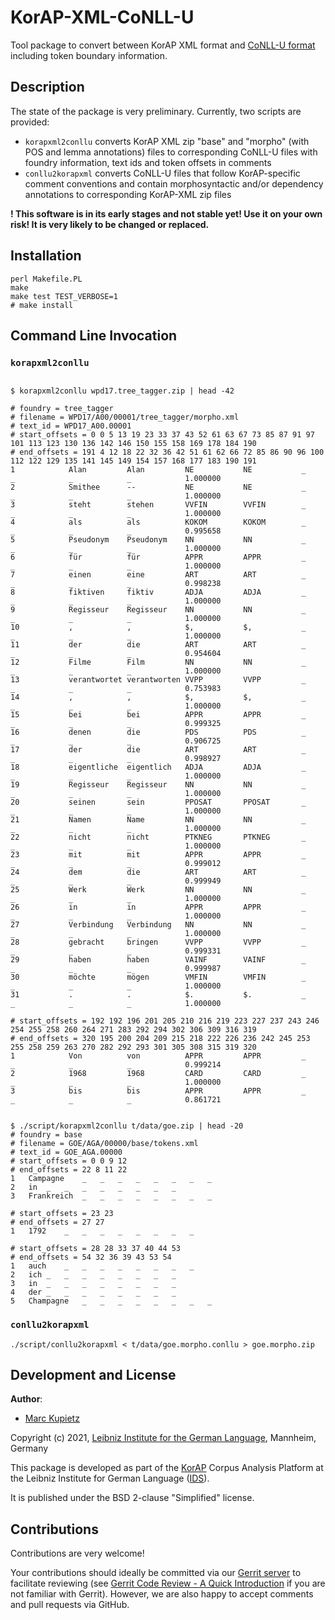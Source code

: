 # KorAP-XML-CoNLL-U

Tool package to convert between KorAP XML format and [CoNLL-U format](https://universaldependencies.org/format.html) including token boundary information. 

## Description

The state of the package is very preliminary. Currently, two scripts are provided:
* `korapxml2conllu` converts KorAP XML zip "base" and "morpho" (with POS and lemma annotations) files to corresponding CoNLL-U files with foundry information, text ids and token offsets in comments
* `conllu2korapxml` converts CoNLL-U files that follow KorAP-specific comment conventions
  and contain morphosyntactic and/or dependency annotations to
  corresponding KorAP-XML zip files

**! This software is in its early stages and not stable yet! Use it on your own risk! It is very likely to be changed or replaced.**
## Installation

```shell script
perl Makefile.PL
make
make test TEST_VERBOSE=1
# make install
```

## Command Line Invocation
### `korapxml2conllu`
```

$ korapxml2conllu wpd17.tree_tagger.zip | head -42

# foundry = tree_tagger
# filename = WPD17/A00/00001/tree_tagger/morpho.xml  
# text_id = WPD17_A00.00001
# start_offsets = 0 0 5 13 19 23 33 37 43 52 61 63 67 73 85 87 91 97 101 113 123 130 136 142 146 150 155 158 169 178 184 190
# end_offsets = 191 4 12 18 22 32 36 42 51 61 62 66 72 85 86 90 96 100 112 122 129 135 141 145 149 154 157 168 177 183 190 191
1            Alan         Alan         NE           NE           _            _            _            _            1.000000
2            Smithee      --           NE           NE           _            _            _            _            1.000000
3            steht        stehen       VVFIN        VVFIN        _            _            _            _            1.000000
4            als          als          KOKOM        KOKOM        _            _            _            _            0.995658
5            Pseudonym    Pseudonym    NN           NN           _            _            _            _            1.000000
6            für          für          APPR         APPR         _            _            _            _            1.000000
7            einen        eine         ART          ART          _            _            _            _            0.998238
8            fiktiven     fiktiv       ADJA         ADJA         _            _            _            _            1.000000
9            Regisseur    Regisseur    NN           NN           _            _            _            _            1.000000
10           ,            ,            $,           $,           _            _            _            _            1.000000
11           der          die          ART          ART          _            _            _            _            0.954604
12           Filme        Film         NN           NN           _            _            _            _            1.000000
13           verantwortet verantworten VVPP         VVPP         _            _            _            _            0.753983
14           ,            ,            $,           $,           _            _            _            _            1.000000
15           bei          bei          APPR         APPR         _            _            _            _            0.999325
16           denen        die          PDS          PDS          _            _            _            _            0.906725
17           der          die          ART          ART          _            _            _            _            0.998927
18           eigentliche  eigentlich   ADJA         ADJA         _            _            _            _            1.000000
19           Regisseur    Regisseur    NN           NN           _            _            _            _            1.000000
20           seinen       sein         PPOSAT       PPOSAT       _            _            _            _            1.000000
21           Namen        Name         NN           NN           _            _            _            _            1.000000
22           nicht        nicht        PTKNEG       PTKNEG       _            _            _            _            1.000000
23           mit          mit          APPR         APPR         _            _            _            _            0.999012
24           dem          die          ART          ART          _            _            _            _            0.999949
25           Werk         Werk         NN           NN           _            _            _            _            1.000000
26           in           in           APPR         APPR         _            _            _            _            1.000000
27           Verbindung   Verbindung   NN           NN           _            _            _            _            1.000000
28           gebracht     bringen      VVPP         VVPP         _            _            _            _            0.999331
29           haben        haben        VAINF        VAINF        _            _            _            _            0.999987
30           möchte       mögen        VMFIN        VMFIN        _            _            _            _            1.000000
31           .            .            $.           $.           _            _            _            _            1.000000

# start_offsets = 192 192 196 201 205 210 216 219 223 227 237 243 246 254 255 258 260 264 271 283 292 294 302 306 309 316 319
# end_offsets = 320 195 200 204 209 215 218 222 226 236 242 245 253 255 258 259 263 270 282 292 293 301 305 308 315 319 320
1            Von          von          APPR         APPR         _            _            _            _            0.999214
2            1968         1968         CARD         CARD         _            _            _            _            1.000000
3            bis          bis          APPR         APPR         _            _            _            _            0.861721


$ ./script/korapxml2conllu t/data/goe.zip | head -20
# foundry = base
# filename = GOE/AGA/00000/base/tokens.xml  
# text_id = GOE_AGA.00000
# start_offsets = 0 0 9 12
# end_offsets = 22 8 11 22
1	Campagne	_	_	_	_	_	_	_	_
2	in	_	_	_	_	_	_	_	_
3	Frankreich	_	_	_	_	_	_	_	_

# start_offsets = 23 23
# end_offsets = 27 27
1	1792	_	_	_	_	_	_	_	_

# start_offsets = 28 28 33 37 40 44 53
# end_offsets = 54 32 36 39 43 53 54
1	auch	_	_	_	_	_	_	_	_
2	ich	_	_	_	_	_	_	_	_
3	in	_	_	_	_	_	_	_	_
4	der	_	_	_	_	_	_	_	_
5	Champagne	_	_	_	_	_	_	_	_

```
### `conllu2korapxml`
```
./script/conllu2korapxml < t/data/goe.morpho.conllu > goe.morpho.zip
```

## Development and License

**Author**:

* [Marc Kupietz](https://www1.ids-mannheim.de/digspra/personal/kupietz.html)

Copyright (c) 2021, [Leibniz Institute for the German Language](http://www.ids-mannheim.de/), Mannheim, Germany

This package is developed as part of the [KorAP](http://korap.ids-mannheim.de/)
Corpus Analysis Platform at the Leibniz Institute for German Language
([IDS](http://www.ids-mannheim.de/)).

It is published under the BSD 2-clause "Simplified" license.

## Contributions

Contributions are very welcome!

Your contributions should ideally be committed via our [Gerrit server](https://korap.ids-mannheim.de/gerrit/)
to facilitate reviewing (see [Gerrit Code Review - A Quick Introduction](https://korap.ids-mannheim.de/gerrit/Documentation/intro-quick.html)
if you are not familiar with Gerrit). However, we are also happy to accept comments and pull requests
via GitHub.
